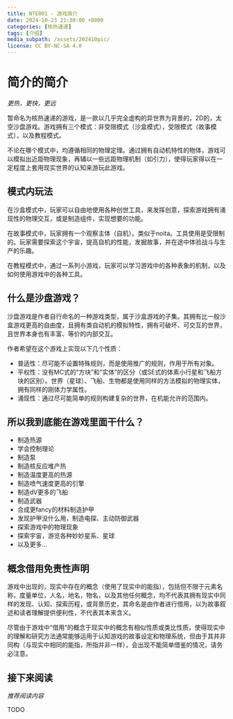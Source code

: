 ```yaml
---
title: NTE001 - 游戏简介
date: 2024-10-23 21:30:00 +0800
categories: [核热速递]
tags: [介绍] 
media_subpath: /assets/202410pic/
license: CC BY-NC-SA 4.0
---
```


# 简介的简介

*更热，更快，更远*

暂命名为核热速递的游戏，是一款以几乎完全虚构的异世界为背景的，2D的，太空沙盘游戏。游戏拥有三个模式：非受限模式（沙盒模式），受限模式（故事模式），以及教程模式。

不论在哪个模式中，均遵循相同的物理定理。通过拥有自动机特性的物体，游戏可以模拟出近距物理现象，再辅以一些远距物理机制（如引力），使得玩家得以在一定程度上套用现实世界的认知来游玩此游戏。

## 模式内玩法

在沙盒模式中，玩家可以自由地使用各种创世工具，来发挥创意，探索游戏拥有涌现性的物理交互，或是制造组件，实现想要的功能。

在故事模式中，玩家拥有一个观察主体（自机）。类似于noita。工具使用是受限制的。玩家需要探索这个宇宙，提高自机的性能，发掘故事，并在途中体验战斗与生产的乐趣。

在教程模式中，通过一系列小游戏，玩家可以学习游戏中的各种表象的机制，以及如何使用游戏中的各种工具。

## 什么是沙盘游戏？

沙盘游戏是作者自行命名的一种游戏类型，属于沙盒游戏的子集。其拥有比一般沙盒游戏更高的自由度，且拥有类自动机的模拟特性，拥有可破坏、可交互的世界，且世界本身也有丰富、等价的内部交互。

作者希望在这个游戏上实现以下几个性质：

- 普适性：尽可能不设置特殊规则，而是使用推广的规则，作用于所有对象。
- 平权性：没有MC式的“方块”和“实体”的区分（或SE式的体素小行星和飞船方块的区别）。世界（星球）、飞船、生物都是使用同样的方法模拟的物理实体，拥有同样的刚体力学属性。
- 涌现性：通过尽可能简单的规则构建复杂的世界，在机能允许的范围内。

## 所以我到底能在游戏里面干什么？

- 制造热源
- 学会控制理论
- 制造泵
- 制造核反应堆产热
- 制造温度更高的热源
- 制造喷气速度更高的引擎
- 制造dV更多的飞船
- 制造武器
- 合成更fancy的材料制造护甲
- 发现护甲没什么用，制造电探、主动防御武器
- 探索游戏中的物理现象
- 探索宇宙，游览各种妙妙星系、星球
- 以及更多...

## 概念借用免责性声明

游戏中出现的，现实中存在的概念（使用了现实中的能指），包括但不限于元素名称，度量单位，人名，地名，物名，以及其他任何概念，均不代表其拥有现实中同样的发现、认知、探索历程，或背景历史，其命名是由作者进行借用，以为故事叙述和读者理解提供便利性，不代表其本来含义。

尽管由于游戏中“借用”的概念于现实中的概念有相似性质或类比性质，使得现实中的理解和研究方法通常能够运用于认知游戏的故事设定和物理系统，但由于其并非同构（与现实中相同的能指，所指并非一样），会出现不能简单借鉴的情况，请务必注意。

## 接下来阅读
*推荐阅读内容*

TODO